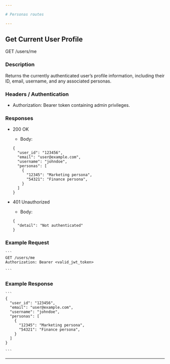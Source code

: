 ```yaml
---

# Personas routes

---
```


## Get Current User Profile

GET /users/me


### Description

Returns the currently authenticated user’s profile information, including their ID, email, username, and any associated personas.


### Headers / Authentication

* Authorization: Bearer token containing admin privileges.

### Responses

* 200 OK
    * Body:
    ```
    {
      "user_id": "123456",
      "email": "user@example.com",
      "username": "johndoe",
      "personas": [
        {
          "12345": "Marketing persona",
          "54321": "Finance persona",
        }
      ]
    }

    ```

* 401 Unauthorized
    * Body:
    ```
    {
      "detail": "Not authenticated"
    }

    ```


### Example Request
    ```
    GET /users/me
    Authorization: Bearer <valid_jwt_token>

    ```

### Example Response
    ```
    {
      "user_id": "123456",
      "email": "user@example.com",
      "username": "johndoe",
      "personas": [
        {
          "12345": "Marketing persona",
          "54321": "Finance persona",
        }
      ]
    }

    ```

---

